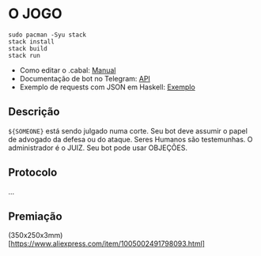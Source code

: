 # O JOGO

```
sudo pacman -Syu stack
stack install
stack build
stack run
```

* Como editar o .cabal: [Manual](https://www.haskell.org/cabal/release/cabal-1.10.1.0/doc/users-guide/#package-descriptions)
* Documentação de bot no Telegram: [API](https://core.telegram.org/bots/api)
* Exemplo de requests com JSON em Haskell: [Exemplo](https://github.com/PedroHLC/haskell-openstack-req/tree/master/src)

## Descrição

`${SOMEONE}` está sendo julgado numa corte.
Seu bot deve assumir o papel de advogado da defesa ou do ataque.
Seres Humanos são testemunhas. O administrador é o JUIZ.
Seu bot pode usar OBJEÇÕES.

## Protocolo

...

## Premiação

(350x250x3mm)[https://www.aliexpress.com/item/1005002491798093.html]

